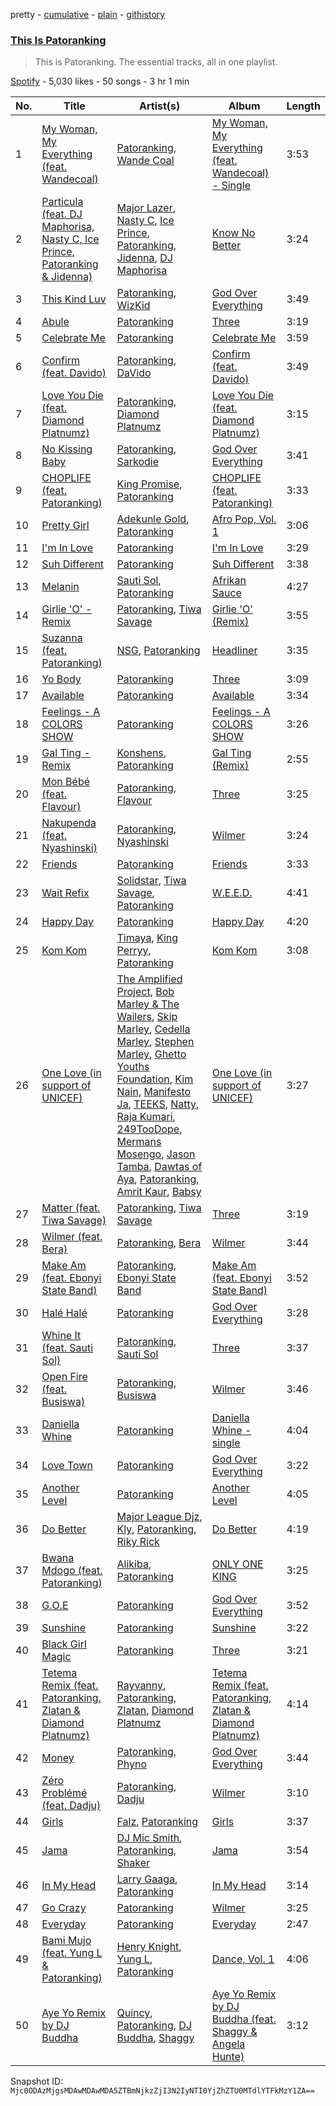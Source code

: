 pretty - [cumulative](/playlists/cumulative/37i9dQZF1DZ06evO1iOLV6.md) - [plain](/playlists/plain/37i9dQZF1DZ06evO1iOLV6) - [githistory](https://github.githistory.xyz/mackorone/spotify-playlist-archive/blob/main/playlists/plain/37i9dQZF1DZ06evO1iOLV6)

### [This Is Patoranking](https://open.spotify.com/playlist/37i9dQZF1DZ06evO1iOLV6)

> This is Patoranking\. The essential tracks, all in one playlist.

[Spotify](https://open.spotify.com/user/spotify) - 5,030 likes - 50 songs - 3 hr 1 min

| No. | Title | Artist(s) | Album | Length |
|---|---|---|---|---|
| 1 | [My Woman, My Everything \(feat\. Wandecoal\)](https://open.spotify.com/track/5MAScTGPHzWAeivPjpATa9) | [Patoranking](https://open.spotify.com/artist/2hKQc001G7ggs3ZyxMdkGq), [Wande Coal](https://open.spotify.com/artist/1fYVmAFB7sC7eDoF3mJXla) | [My Woman, My Everything \(feat\. Wandecoal\) \- Single](https://open.spotify.com/album/0cUhwhoX9Yi7vhJgHfgRm4) | 3:53 |
| 2 | [Particula \(feat\. DJ Maphorisa, Nasty C, Ice Prince, Patoranking & Jidenna\)](https://open.spotify.com/track/2mZLaQDdLplafm3Y5HMr51) | [Major Lazer](https://open.spotify.com/artist/738wLrAtLtCtFOLvQBXOXp), [Nasty C](https://open.spotify.com/artist/2gzWmhOZhDN6gXL49JW9qj), [Ice Prince](https://open.spotify.com/artist/1sSt1DqqqFLkPwfrqafVyn), [Patoranking](https://open.spotify.com/artist/2hKQc001G7ggs3ZyxMdkGq), [Jidenna](https://open.spotify.com/artist/4TsHKU8l8Wq7n7OPVikirn), [DJ Maphorisa](https://open.spotify.com/artist/0mMqD2uqwvCjFvlzo6ayGi) | [Know No Better](https://open.spotify.com/album/4PJtsH62RuojHmS3VCAHXx) | 3:24 |
| 3 | [This Kind Luv](https://open.spotify.com/track/7iZUOZ4wEtpKEhR9ySgHp9) | [Patoranking](https://open.spotify.com/artist/2hKQc001G7ggs3ZyxMdkGq), [WizKid](https://open.spotify.com/artist/3tVQdUvClmAT7URs9V3rsp) | [God Over Everything](https://open.spotify.com/album/1BDk1Fo6GHwaHRFlMiZPvR) | 3:49 |
| 4 | [Abule](https://open.spotify.com/track/5GmvLu8Ok9KqBakA6jTEVK) | [Patoranking](https://open.spotify.com/artist/2hKQc001G7ggs3ZyxMdkGq) | [Three](https://open.spotify.com/album/3OGisD8sBPdvPm7lhN5u2K) | 3:19 |
| 5 | [Celebrate Me](https://open.spotify.com/track/02J7gPkx8wI2NDi8eWM4w4) | [Patoranking](https://open.spotify.com/artist/2hKQc001G7ggs3ZyxMdkGq) | [Celebrate Me](https://open.spotify.com/album/6PmMID2Cb2rHTfsJ9Wme56) | 3:59 |
| 6 | [Confirm \(feat\. Davido\)](https://open.spotify.com/track/2J7gUMdczimfHm5gSDn3Hz) | [Patoranking](https://open.spotify.com/artist/2hKQc001G7ggs3ZyxMdkGq), [DaVido](https://open.spotify.com/artist/0Y3agQaa6g2r0YmHPOO9rh) | [Confirm \(feat\. Davido\)](https://open.spotify.com/album/3e9N0u3qAe6273h949AsFy) | 3:49 |
| 7 | [Love You Die \(feat\. Diamond Platnumz\)](https://open.spotify.com/track/6BnKiK0FwqJoqCdVKh442g) | [Patoranking](https://open.spotify.com/artist/2hKQc001G7ggs3ZyxMdkGq), [Diamond Platnumz](https://open.spotify.com/artist/3cAisWS37sGCCtRgWfvrod) | [Love You Die \(feat\. Diamond Platnumz\)](https://open.spotify.com/album/55VuLbTps49geEwrRAB0OD) | 3:15 |
| 8 | [No Kissing Baby](https://open.spotify.com/track/0aUfOf3FhEd8IKCjCHJDky) | [Patoranking](https://open.spotify.com/artist/2hKQc001G7ggs3ZyxMdkGq), [Sarkodie](https://open.spotify.com/artist/01DTVE3KmoPogPZaOvMqO8) | [God Over Everything](https://open.spotify.com/album/1BDk1Fo6GHwaHRFlMiZPvR) | 3:41 |
| 9 | [CHOPLIFE \(feat\. Patoranking\)](https://open.spotify.com/track/5F5OkyidOWn8gj4vQhD7QM) | [King Promise](https://open.spotify.com/artist/4tIKaxUmpXzshok2yCnwdf), [Patoranking](https://open.spotify.com/artist/2hKQc001G7ggs3ZyxMdkGq) | [CHOPLIFE \(feat\. Patoranking\)](https://open.spotify.com/album/04UO0sJC1oRi1N8kpRKiWf) | 3:33 |
| 10 | [Pretty Girl](https://open.spotify.com/track/6G7Jnkix0H7nBxqjqGbD50) | [Adekunle Gold](https://open.spotify.com/artist/2IK173RXLiCSQ8fhDlAb3s), [Patoranking](https://open.spotify.com/artist/2hKQc001G7ggs3ZyxMdkGq) | [Afro Pop, Vol\. 1](https://open.spotify.com/album/6GHHoK6LC0Y36nYsouK8qR) | 3:06 |
| 11 | [I'm In Love](https://open.spotify.com/track/1V9xax1XoP0YpVp941UHJt) | [Patoranking](https://open.spotify.com/artist/2hKQc001G7ggs3ZyxMdkGq) | [I'm In Love](https://open.spotify.com/album/1OiCzZuH7QlqqnX2sGe5VF) | 3:29 |
| 12 | [Suh Different](https://open.spotify.com/track/3mdPtsarSxesXYqBP8OxJ5) | [Patoranking](https://open.spotify.com/artist/2hKQc001G7ggs3ZyxMdkGq) | [Suh Different](https://open.spotify.com/album/0FGE6PIsjF1Dk9OFq3iQU7) | 3:38 |
| 13 | [Melanin](https://open.spotify.com/track/16MBuXj2eqRPa1Vs9AzUsF) | [Sauti Sol](https://open.spotify.com/artist/4Rj9lQm9oSiMlirgpsM6eo), [Patoranking](https://open.spotify.com/artist/2hKQc001G7ggs3ZyxMdkGq) | [Afrikan Sauce](https://open.spotify.com/album/3lVYhpsc6SAnMhagWrbwkm) | 4:27 |
| 14 | [Girlie 'O' \- Remix](https://open.spotify.com/track/7eE7wjlxscWbY9K1vwIC6m) | [Patoranking](https://open.spotify.com/artist/2hKQc001G7ggs3ZyxMdkGq), [Tiwa Savage](https://open.spotify.com/artist/1hNaHKp2Za5YdOAG0WnRbc) | [Girlie 'O' \(Remix\)](https://open.spotify.com/album/7IY6ObgWKvAbyqUAQ2wqf4) | 3:55 |
| 15 | [Suzanna \(feat\. Patoranking\)](https://open.spotify.com/track/5yftPkWxksVGPSi21pFuJQ) | [NSG](https://open.spotify.com/artist/31Ua7zSTJxegjyd49ujbSA), [Patoranking](https://open.spotify.com/artist/2hKQc001G7ggs3ZyxMdkGq) | [Headliner](https://open.spotify.com/album/6AAVCyWUzc7rcna0kXmmaf) | 3:35 |
| 16 | [Yo Body](https://open.spotify.com/track/7gw2JZuedwF7jQEaoG8vPP) | [Patoranking](https://open.spotify.com/artist/2hKQc001G7ggs3ZyxMdkGq) | [Three](https://open.spotify.com/album/3OGisD8sBPdvPm7lhN5u2K) | 3:09 |
| 17 | [Available](https://open.spotify.com/track/5m6aJAmW3ZJ50eK0Gg0HgL) | [Patoranking](https://open.spotify.com/artist/2hKQc001G7ggs3ZyxMdkGq) | [Available](https://open.spotify.com/album/52Av15Tg6Sx7Ye0Rn20ONE) | 3:34 |
| 18 | [Feelings \- A COLORS SHOW](https://open.spotify.com/track/6pM36Gc15BBIwefH7Zy4GI) | [Patoranking](https://open.spotify.com/artist/2hKQc001G7ggs3ZyxMdkGq) | [Feelings \- A COLORS SHOW](https://open.spotify.com/album/5LJvUFehOgLrzRpDzMAH9o) | 3:26 |
| 19 | [Gal Ting \- Remix](https://open.spotify.com/track/2SEZTPBqXBfsimqx66lfNl) | [Konshens](https://open.spotify.com/artist/3nwYsifpwrKmCIpw4i0HDW), [Patoranking](https://open.spotify.com/artist/2hKQc001G7ggs3ZyxMdkGq) | [Gal Ting \(Remix\)](https://open.spotify.com/album/5BWZkwc7LWDSHTa7bxWnoH) | 2:55 |
| 20 | [Mon Bébé \(feat\. Flavour\)](https://open.spotify.com/track/5z68NJKC2MnCydcfIjAqCY) | [Patoranking](https://open.spotify.com/artist/2hKQc001G7ggs3ZyxMdkGq), [Flavour](https://open.spotify.com/artist/0oKNR4ahj1CPnK2kQmbOfo) | [Three](https://open.spotify.com/album/3OGisD8sBPdvPm7lhN5u2K) | 3:25 |
| 21 | [Nakupenda \(feat\. Nyashinski\)](https://open.spotify.com/track/3i8Uqoaftzmk7Lq6YBRMVy) | [Patoranking](https://open.spotify.com/artist/2hKQc001G7ggs3ZyxMdkGq), [Nyashinski](https://open.spotify.com/artist/7KY9NaOVRmptl8vlpVomi6) | [Wilmer](https://open.spotify.com/album/4nMoBj5wMHccOCYB62ipcc) | 3:24 |
| 22 | [Friends](https://open.spotify.com/track/2yuBg1LUCRE4Yun6vshLhd) | [Patoranking](https://open.spotify.com/artist/2hKQc001G7ggs3ZyxMdkGq) | [Friends](https://open.spotify.com/album/1zAtHn3MeyWk3EiUzm1dcY) | 3:33 |
| 23 | [Wait Refix](https://open.spotify.com/track/630ORw8FxlwBCIK3uGPb22) | [Solidstar](https://open.spotify.com/artist/1Nuq9WJb01OoR56vu02bhX), [Tiwa Savage](https://open.spotify.com/artist/1hNaHKp2Za5YdOAG0WnRbc), [Patoranking](https://open.spotify.com/artist/2hKQc001G7ggs3ZyxMdkGq) | [W.E.E.D.](https://open.spotify.com/album/23BR88E4ycb1L19PLZbEuP) | 4:41 |
| 24 | [Happy Day](https://open.spotify.com/track/2SWqkpJmHPnLFaEf4HW7xr) | [Patoranking](https://open.spotify.com/artist/2hKQc001G7ggs3ZyxMdkGq) | [Happy Day](https://open.spotify.com/album/34hT5nhS00WwzxLY9IhbUD) | 4:20 |
| 25 | [Kom Kom](https://open.spotify.com/track/2KA51yRovba1V4rtRfOEqj) | [Timaya](https://open.spotify.com/artist/7gEgjd9W1P1iAD9FbubrqC), [King Perryy](https://open.spotify.com/artist/2Srxd4jkUb5hcZEJO1SPnW), [Patoranking](https://open.spotify.com/artist/2hKQc001G7ggs3ZyxMdkGq) | [Kom Kom](https://open.spotify.com/album/43OG5eoAN9ERfSMTjPvq1c) | 3:08 |
| 26 | [One Love \(in support of UNICEF\)](https://open.spotify.com/track/1KA7SVX5x7TqYvCusGxmc7) | [The Amplified Project](https://open.spotify.com/artist/0O84UJcaMyncTUcA49HEch), [Bob Marley & The Wailers](https://open.spotify.com/artist/2QsynagSdAqZj3U9HgDzjD), [Skip Marley](https://open.spotify.com/artist/4ryoUS0W8qXokfMxrlJt6O), [Cedella Marley](https://open.spotify.com/artist/6KL6RLoRlfIYXGx4UAYT6O), [Stephen Marley](https://open.spotify.com/artist/0CIwCGmQMqHqiblnZlFia1), [Ghetto Youths Foundation](https://open.spotify.com/artist/1EunaVmcxPZ3W0OEWd4enl), [Kim Nain](https://open.spotify.com/artist/1sUh9PuHuNHe1ElLUHVLOC), [Manifesto Ja](https://open.spotify.com/artist/5VNiqJUBfbraWrVFJEHjM6), [TEEKS](https://open.spotify.com/artist/4ofg0wyo4TjuNtWQ5XxZhJ), [Natty](https://open.spotify.com/artist/2bYR6To8Z49UmceWctNMIb), [Raja Kumari](https://open.spotify.com/artist/5cBFMoMgcAt03YL2r0tS25), [249TooDope](https://open.spotify.com/artist/4ASAIQZCLWzcBvCmEVLOkm), [Mermans Mosengo](https://open.spotify.com/artist/1F1ezryBLCpGjEm4hFnaDc), [Jason Tamba](https://open.spotify.com/artist/7gfuxIgr15DM6ZgZyFCd1N), [Dawtas of Aya](https://open.spotify.com/artist/13pgjqyXBaaIbsAkdRChFg), [Patoranking](https://open.spotify.com/artist/2hKQc001G7ggs3ZyxMdkGq), [Amrit Kaur](https://open.spotify.com/artist/7G4R492mjIIVQbQPH2q6JS), [Babsy](https://open.spotify.com/artist/6lZtR7OsMOiWt7r59r217Z) | [One Love \(in support of UNICEF\)](https://open.spotify.com/album/0GYG8mzT02965RRFiBxfxX) | 3:27 |
| 27 | [Matter \(feat\. Tiwa Savage\)](https://open.spotify.com/track/2SbhvxUez3pZpXgZgxbe8g) | [Patoranking](https://open.spotify.com/artist/2hKQc001G7ggs3ZyxMdkGq), [Tiwa Savage](https://open.spotify.com/artist/1hNaHKp2Za5YdOAG0WnRbc) | [Three](https://open.spotify.com/album/3OGisD8sBPdvPm7lhN5u2K) | 3:19 |
| 28 | [Wilmer \(feat\. Bera\)](https://open.spotify.com/track/4BSYq4DF84PXs9i7P8comh) | [Patoranking](https://open.spotify.com/artist/2hKQc001G7ggs3ZyxMdkGq), [Bera](https://open.spotify.com/artist/280SVkMc8Ij2T4n6EMhWuB) | [Wilmer](https://open.spotify.com/album/4nMoBj5wMHccOCYB62ipcc) | 3:44 |
| 29 | [Make Am \(feat\. Ebonyi State Band\)](https://open.spotify.com/track/0URKYeAgtNb9WPf8OCGo7O) | [Patoranking](https://open.spotify.com/artist/2hKQc001G7ggs3ZyxMdkGq), [Ebonyi State Band](https://open.spotify.com/artist/6JQldf5pWbOLK5TsOjjRur) | [Make Am \(feat\. Ebonyi State Band\)](https://open.spotify.com/album/0ansMS1zm0JoxSpDVOGCHS) | 3:52 |
| 30 | [Halé Halé](https://open.spotify.com/track/5iplDHszJoCNrY3AoYbjQH) | [Patoranking](https://open.spotify.com/artist/2hKQc001G7ggs3ZyxMdkGq) | [God Over Everything](https://open.spotify.com/album/3QD26z4Ces1OCiVqPhn87R) | 3:28 |
| 31 | [Whine It \(feat\. Sauti Sol\)](https://open.spotify.com/track/5mFGk1g417gDhAvrafXjEK) | [Patoranking](https://open.spotify.com/artist/2hKQc001G7ggs3ZyxMdkGq), [Sauti Sol](https://open.spotify.com/artist/4Rj9lQm9oSiMlirgpsM6eo) | [Three](https://open.spotify.com/album/3OGisD8sBPdvPm7lhN5u2K) | 3:37 |
| 32 | [Open Fire \(feat\. Busiswa\)](https://open.spotify.com/track/00X3BV84d52AMLuHC3bjvY) | [Patoranking](https://open.spotify.com/artist/2hKQc001G7ggs3ZyxMdkGq), [Busiswa](https://open.spotify.com/artist/3RThWxnHbyN5Hvkr66eYj7) | [Wilmer](https://open.spotify.com/album/4nMoBj5wMHccOCYB62ipcc) | 3:46 |
| 33 | [Daniella Whine](https://open.spotify.com/track/70iRqEVEdQsvP3mzHdJSbG) | [Patoranking](https://open.spotify.com/artist/2hKQc001G7ggs3ZyxMdkGq) | [Daniella Whine \- single](https://open.spotify.com/album/2KPrCbHxw6FjOnX9N7bFyR) | 4:04 |
| 34 | [Love Town](https://open.spotify.com/track/0OUWMVacRugPsCYoccZewJ) | [Patoranking](https://open.spotify.com/artist/2hKQc001G7ggs3ZyxMdkGq) | [God Over Everything](https://open.spotify.com/album/1BDk1Fo6GHwaHRFlMiZPvR) | 3:22 |
| 35 | [Another Level](https://open.spotify.com/track/1wI7Fv20S6Cp26dwIu1aZJ) | [Patoranking](https://open.spotify.com/artist/2hKQc001G7ggs3ZyxMdkGq) | [Another Level](https://open.spotify.com/album/1el7Fb3Dc9L7FRB0bKGkD9) | 4:05 |
| 36 | [Do Better](https://open.spotify.com/track/25VYHFaeWtChxOAxsTuqV3) | [Major League Djz](https://open.spotify.com/artist/0N3AcLTAS3vcx93PxN2Agb), [Kly](https://open.spotify.com/artist/4eaCG3qI4Qq9aRbKSB3xO6), [Patoranking](https://open.spotify.com/artist/2hKQc001G7ggs3ZyxMdkGq), [Riky Rick](https://open.spotify.com/artist/61ZRdppZ5sCtl9m5gfhoGO) | [Do Better](https://open.spotify.com/album/33Z98rZrWu6F89gCE6uqIl) | 4:19 |
| 37 | [Bwana Mdogo \(feat\. Patoranking\)](https://open.spotify.com/track/7MsF2wr8ZVkZoT6Xi5BQ14) | [Alikiba](https://open.spotify.com/artist/2nGoKcLdXktxEXvMdTDsIT), [Patoranking](https://open.spotify.com/artist/2hKQc001G7ggs3ZyxMdkGq) | [ONLY ONE KING](https://open.spotify.com/album/0u649Gff5qgywplGmwA74P) | 3:25 |
| 38 | [G.O.E](https://open.spotify.com/track/2VjfpkJblXjy1qc6DqmfP8) | [Patoranking](https://open.spotify.com/artist/2hKQc001G7ggs3ZyxMdkGq) | [God Over Everything](https://open.spotify.com/album/3QD26z4Ces1OCiVqPhn87R) | 3:52 |
| 39 | [Sunshine](https://open.spotify.com/track/4IW5rI50E0ioz1Vd2NTaMa) | [Patoranking](https://open.spotify.com/artist/2hKQc001G7ggs3ZyxMdkGq) | [Sunshine](https://open.spotify.com/album/1m0vtbXSdmJ9lz8iBPBtlC) | 3:22 |
| 40 | [Black Girl Magic](https://open.spotify.com/track/6CVUbSUCw5SeWk2S7f7vTN) | [Patoranking](https://open.spotify.com/artist/2hKQc001G7ggs3ZyxMdkGq) | [Three](https://open.spotify.com/album/3OGisD8sBPdvPm7lhN5u2K) | 3:21 |
| 41 | [Tetema Remix \(feat\. Patoranking, Zlatan & Diamond Platnumz\)](https://open.spotify.com/track/6Ia713o9xJsQ0eHb2cMknt) | [Rayvanny](https://open.spotify.com/artist/7G9dCn1mqomAa0ucJoBm6J), [Patoranking](https://open.spotify.com/artist/2hKQc001G7ggs3ZyxMdkGq), [Zlatan](https://open.spotify.com/artist/4mSWNal2Ixxf1zrXSTLoep), [Diamond Platnumz](https://open.spotify.com/artist/3cAisWS37sGCCtRgWfvrod) | [Tetema Remix \(feat\. Patoranking, Zlatan & Diamond Platnumz\)](https://open.spotify.com/album/5LLYgXNnd4Igbln9aNjVQi) | 4:14 |
| 42 | [Money](https://open.spotify.com/track/08ukHlIbOzAthGktxveTSi) | [Patoranking](https://open.spotify.com/artist/2hKQc001G7ggs3ZyxMdkGq), [Phyno](https://open.spotify.com/artist/6acbdy69rtlv8m9EW31MYl) | [God Over Everything](https://open.spotify.com/album/3QD26z4Ces1OCiVqPhn87R) | 3:44 |
| 43 | [Zéro Problémé \(feat\. Dadju\)](https://open.spotify.com/track/5UA1OrJp2DnBWrCuOS9t53) | [Patoranking](https://open.spotify.com/artist/2hKQc001G7ggs3ZyxMdkGq), [Dadju](https://open.spotify.com/artist/4sbXXFzEWJY2zsZjelerjX) | [Wilmer](https://open.spotify.com/album/4nMoBj5wMHccOCYB62ipcc) | 3:10 |
| 44 | [Girls](https://open.spotify.com/track/509woaokKvDfZIyt5lxCrJ) | [Falz](https://open.spotify.com/artist/2s187JqHC9kipPLBLWXubl), [Patoranking](https://open.spotify.com/artist/2hKQc001G7ggs3ZyxMdkGq) | [Girls](https://open.spotify.com/album/3oqIdStQ3DiR0g3Ne5KJzt) | 3:37 |
| 45 | [Jama](https://open.spotify.com/track/4dskoEQk5pAg9HKyEC2m1y) | [DJ Mic Smith](https://open.spotify.com/artist/55vSMtCiV6fMgUMh9TEl6i), [Patoranking](https://open.spotify.com/artist/2hKQc001G7ggs3ZyxMdkGq), [Shaker](https://open.spotify.com/artist/7ArAbdLBhHHZbkJI4cfndo) | [Jama](https://open.spotify.com/album/0jAZGDBm9i8MoD5AENa1xQ) | 3:54 |
| 46 | [In My Head](https://open.spotify.com/track/5ooiTZRRjdOlMcNw5hsKlT) | [Larry Gaaga](https://open.spotify.com/artist/62s0EsXQNJEwy8fKZ386VU), [Patoranking](https://open.spotify.com/artist/2hKQc001G7ggs3ZyxMdkGq) | [In My Head](https://open.spotify.com/album/0GJWhWInQgWTI9iA7Pi2v1) | 3:14 |
| 47 | [Go Crazy](https://open.spotify.com/track/5ZEyOWZ3MTkLXyfMmgybID) | [Patoranking](https://open.spotify.com/artist/2hKQc001G7ggs3ZyxMdkGq) | [Wilmer](https://open.spotify.com/album/4nMoBj5wMHccOCYB62ipcc) | 3:25 |
| 48 | [Everyday](https://open.spotify.com/track/4CXcqCKkhtsOoDyWDv2juY) | [Patoranking](https://open.spotify.com/artist/2hKQc001G7ggs3ZyxMdkGq) | [Everyday](https://open.spotify.com/album/58l6rZ45OBZX9kNLZilIQw) | 2:47 |
| 49 | [Bami Mujo \(feat\. Yung L & Patoranking\)](https://open.spotify.com/track/7JB8DUFRFWhAPd1bhEZRuo) | [Henry Knight](https://open.spotify.com/artist/4xjNGIY2iJZwaFJnEPQ1r9), [Yung L](https://open.spotify.com/artist/5jW1p6bav4DYihIHewKBCq), [Patoranking](https://open.spotify.com/artist/2hKQc001G7ggs3ZyxMdkGq) | [Dance, Vol\. 1](https://open.spotify.com/album/1TqeVetMJteizoDDEIZDqw) | 4:06 |
| 50 | [Aye Yo Remix by DJ Buddha](https://open.spotify.com/track/6wa05sv2gvswBwkmXjHBRB) | [Quincy](https://open.spotify.com/artist/19dpHprxtijzCuWbrtmGrL), [Patoranking](https://open.spotify.com/artist/2hKQc001G7ggs3ZyxMdkGq), [DJ Buddha](https://open.spotify.com/artist/2m7JzVtYyAwdU0CnET9IvA), [Shaggy](https://open.spotify.com/artist/5EvFsr3kj42KNv97ZEnqij) | [Aye Yo Remix by DJ Buddha \(feat\. Shaggy & Angela Hunte\)](https://open.spotify.com/album/0UGOtntfqAZeZEIjxEiIVI) | 3:12 |

Snapshot ID: `Mjc0ODAzMjgsMDAwMDAwMDA5ZTBmNjkzZjI3N2IyNTI0YjZhZTU0MTdlYTFkMzY1ZA==`